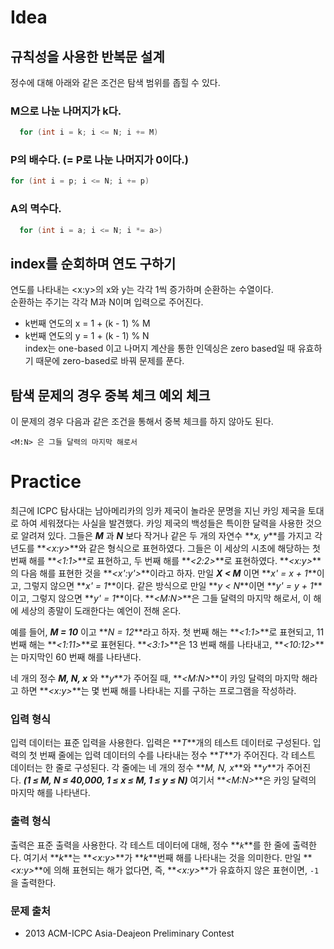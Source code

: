 # Idea

## 규칙성을 사용한 반복문 설계

정수에 대해 아래와 같은 조건은 탐색 범위를 좁힐 수 있다.

### M으로 나눈 나머지가 k다.

```java
  for (int i = k; i <= N; i += M)
```

### P의 배수다. (= P로 나눈 나머지가 0이다.)

```java
for (int i = p; i <= N; i += p)
```

### A의 멱수다.

```java
  for (int i = a; i <= N; i *= a>)
```

## index를 순회하며 연도 구하기

연도를 나타내는 <x:y>의 x와 y는 각각 1씩 증가하며 순환하는 수열이다.  
순환하는 주기는 각각 M과 N이며 입력으로 주어진다.

- k번째 연도의 x = 1 + (k - 1) % M
- k번째 연도의 y = 1 + (k - 1) % N  
  index는 one-based 이고 나머지 계산을 통한 인덱싱은 zero based일 때 유효하기 때문에 zero-based로 바꿔 문제를 푼다.

## 탐색 문제의 경우 중복 체크 예외 체크

이 문제의 경우 다음과 같은 조건을 통해서 중복 체크를 하지 않아도 된다.

`<M:N> 은 그들 달력의 마지막 해로서`

# Practice

최근에 ICPC 탐사대는 남아메리카의 잉카 제국이 놀라운 문명을 지닌 카잉 제국을 토대로 하여 세워졌다는 사실을 발견했다. 카잉 제국의 백성들은 특이한 달력을 사용한 것으로 알려져 있다. 그들은 **_M_** 과 **_N_** 보다 작거나 같은 두 개의 자연수 **_x, y_**를 가지고 각 년도를 **_<x:y>_**와 같은 형식으로 표현하였다. 그들은 이 세상의 시초에 해당하는 첫 번째 해를 **_<1:1>_**로 표현하고, 두 번째 해를 **_<2:2>_**로 표현하였다. **_<x:y>_**의 다음 해를 표현한 것을 **_<x':y'>_**이라고 하자. 만일 **_X < M_** 이면 **_x' = x + 1_**이고, 그렇지 않으면 **_x' = 1_**이다. 같은 방식으로 만일 **_y < N_**이면 **_y' = y + 1_**이고, 그렇지 않으면 **_y' = 1_**이다. **_<M:N>_**은 그들 달력의 마지막 해로서, 이 해에 세상의 종말이 도래한다는 예언이 전해 온다.

예를 들어, **_M = 10_** 이고 **_N = 12_**라고 하자. 첫 번째 해는 **_<1:1>_**로 표현되고, 11 번째 해는 **_<1:11>_**로 표현된다. **_<3:1>_**은 13 번째 해를 나타내고, **_<10:12>_**는 마지막인 60 번째 해를 나타낸다.

네 개의 정수 **_M, N, x_** 와 **_y_**가 주어질 때, **_<M:N>_**이 카잉 달력의 마지막 해라고 하면 **_<x:y>_**는 몇 번째 해를 나타내는 지를 구하는 프로그램을 작성하라.

### **입력 형식**

입력 데이터는 표준 입력을 사용한다. 입력은 **_T_**개의 테스트 데이터로 구성된다. 입력의 첫 번째 줄에는 입력 데이터의 수를 나타내는 정수 **_T_**가 주어진다. 각 테스트 데이터는 한 줄로 구성된다. 각 줄에는 네 개의 정수 **_M, N, x_**와 **_y_**가 주어진다. **_(1 ≤ M, N ≤ 40,000, 1 ≤ x ≤ M, 1 ≤ y ≤ N)_** 여기서 **_<M:N>_**은 카잉 달력의 마지막 해를 나타낸다.

### **출력 형식**

출력은 표준 출력을 사용한다. 각 테스트 데이터에 대해, 정수 **_`k`_**를 한 줄에 출력한다. 여기서 **_k_**는 **_<x:y>_**가 **_k_**번째 해를 나타내는 것을 의미한다. 만일 **_<x:y>_**에 의해 표현되는 해가 없다면, 즉, **_<x:y>_**가 유효하지 않은 표현이면, `-1`을 출력한다.

### **문제 출처**

- 2013 ACM-ICPC Asia-Deajeon Preliminary Contest
